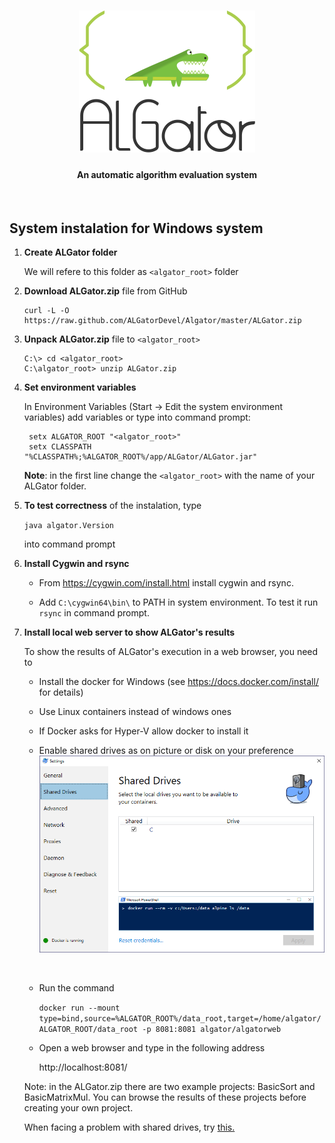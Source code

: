<h1 align="center"><img src="doc/images/algator.png" alt="ALGator logo" /></h1>
<h4 align="center">An automatic algorithm evaluation system </h4>
<br>

## System instalation for Windows system

1. **Create ALGator folder**

    We will refere to this folder as `<algator_root>` folder

2. **Download ALGator.zip** file from GitHub

    ```
    curl -L -O https://raw.github.com/ALGatorDevel/Algator/master/ALGator.zip
    ```

3. **Unpack ALGator.zip** file to `<algator_root>`

    ```
	C:\> cd <algator_root>
	C:\algator_root> unzip ALGator.zip
	```


4. **Set environment variables** 

   In Environment Variables (Start -> Edit the system environment variables) add variables or type into command prompt:

   ```
    setx ALGATOR_ROOT "<algator_root>"
    setx CLASSPATH "%CLASSPATH%;%ALGATOR_ROOT%/app/ALGator/ALGator.jar"
   ```

   **Note**: in the first line change the `<algator_root>` with the name of 
   your ALGator folder.



5. **To test correctness** of the instalation, type

    ```java algator.Version``` 

    into command prompt



6. **Install Cygwin and rsync**
    - From https://cygwin.com/install.html install cygwin and rsync.

    - Add ```C:\cygwin64\bin\``` to PATH in system environment. To test it run ```rsync``` in command prompt.



7. **Install local web server to show ALGator's results**

   To show the results of ALGator's execution in a web browser, you need to 

   - Install the docker for Windows (see https://docs.docker.com/install/ for details) 

   - Use Linux containers instead of windows ones

   - If Docker asks for Hyper-V allow docker to install it

   - Enable shared drives as on picture or disk on your preference
     ​
     <img src="doc/images/docker.png" alt="Docker Shared drives" />

     ​

   - Run the command

     ```docker run --mount type=bind,source=%ALGATOR_ROOT%/data_root,target=/home/algator/ALGATOR_ROOT/data_root -p 8081:8081 algator/algatorweb```

   - Open a web browser and type in the following address

     http://localhost:8081/

   Note: in the ALGator.zip there are two example projects: BasicSort and BasicMatrixMul.
   You can browse the results of these projects before creating your own project.

   When facing a problem with shared drives, try <a href="http://peterjohnlightfoot.com/docker-for-windows-on-hyper-v-fix-the-host-volume-sharing-issue/">this.</a>
   
